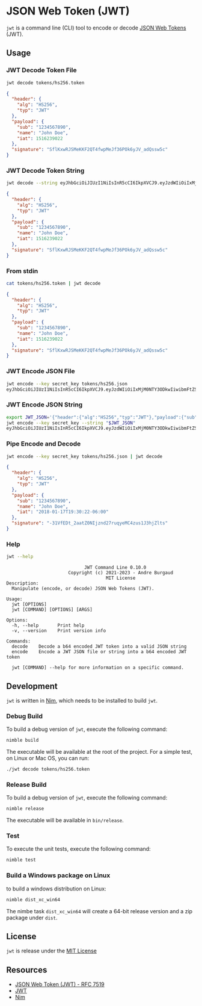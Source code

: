 # JSON Web Token (JWT)

`jwt` is a command line (CLI) tool to encode or decode [JSON Web Tokens](https://jwt.io/) (JWT).

## Usage

### JWT Decode Token File

```bash
jwt decode tokens/hs256.token
```
```json
{
  "header": {
    "alg": "HS256",
    "typ": "JWT"
  },
  "payload": {
    "sub": "1234567890",
    "name": "John Doe",
    "iat": 1516239022
  },
  "signature": "SflKxwRJSMeKKF2QT4fwpMeJf36POk6yJV_adQssw5c"
}
```

### JWT Decode Token String

```bash
jwt decode --string eyJhbGciOiJIUzI1NiIsInR5cCI6IkpXVCJ9.eyJzdWIiOiIxMjM0NTY3ODkwIiwibmFtZSI6IkpvaG4gRG9lIiwiaWF0IjoxNTE2MjM5MDIyfQ.SflKxwRJSMeKKF2QT4fwpMeJf36POk6yJV_adQssw5c
```
```json
{
  "header": {
    "alg": "HS256",
    "typ": "JWT"
  },
  "payload": {
    "sub": "1234567890",
    "name": "John Doe",
    "iat": 1516239022
  },
  "signature": "SflKxwRJSMeKKF2QT4fwpMeJf36POk6yJV_adQssw5c"
}
```

### From stdin

```bash
cat tokens/hs256.token | jwt decode
```
```json
{
  "header": {
    "alg": "HS256",
    "typ": "JWT"
  },
  "payload": {
    "sub": "1234567890",
    "name": "John Doe",
    "iat": 1516239022
  },
  "signature": "SflKxwRJSMeKKF2QT4fwpMeJf36POk6yJV_adQssw5c"
}
```

### JWT Encode JSON File

```bash
jwt encode --key secret_key tokens/hs256.json
eyJhbGciOiJIUzI1NiIsInR5cCI6IkpXVCJ9.eyJzdWIiOiIxMjM0NTY3ODkwIiwibmFtZSI6IkpvaG4gRG9lIiwiaWF0IjoxNTE2MjM5MDIyfQ.-31VfEDt_2aatZ0NIjznd27ruqyeMC4zus1J3hjZlts
```

### JWT Encode JSON String

```bash
export JWT_JSON='{"header":{"alg":"HS256","typ":"JWT"},"payload":{"sub":"1234567890","name":"John Doe","iat":1516239022},"signature":"SflKxwRJSMeKKF2QT4fwpMeJf36POk6yJV_adQssw5c"}'
jwt encode --key secret_key --string "$JWT_JSON"
eyJhbGciOiJIUzI1NiIsInR5cCI6IkpXVCJ9.eyJzdWIiOiIxMjM0NTY3ODkwIiwibmFtZSI6IkpvaG4gRG9lIiwiaWF0IjoxNTE2MjM5MDIyfQ.-31VfEDt_2aatZ0NIjznd27ruqyeMC4zus1J3hjZlts
```

### Pipe Encode and Decode

```bash
jwt encode --key secret_key tokens/hs256.json | jwt decode
```
```json
{
  "header": {
    "alg": "HS256",
    "typ": "JWT"
  },
  "payload": {
    "sub": "1234567890",
    "name": "John Doe",
    "iat": "2018-01-17T19:30:22-06:00"
  },
  "signature": "-31VfEDt_2aatZ0NIjznd27ruqyeMC4zus1J3hjZlts"
}
```

### Help

```bash
jwt --help
```
```
                             JWT Command Line 0.10.0
                       Copyright (c) 2021-2023 - Andre Burgaud
                                     MIT License
Description:
  Manipulate (encode, or decode) JSON Web Tokens (JWT).

Usage:
  jwt [OPTIONS]
  jwt [COMMAND] [OPTIONS] [ARGS]

Options:
  -h, --help       Print help
  -v, --version    Print version info

Commands:
  decode    Decode a b64 encoded JWT token into a valid JSON string
  encode    Encode a JWT JSON file or string into a b64 encoded JWT token

  jwt [COMMAND] --help for more information on a specific command.

```

## Development

`jwt` is written in [Nim](https://nim-lang.org/), which needs to be installed to build `jwt`.

### Debug Build

To build a debug version of `jwt`, execute the following command:

```bash
nimble build
```

The executable will be available at the root of the project. For a simple test, on Linux or Mac OS, you can run:

```bash
./jwt decode tokens/hs256.token
```

### Release Build

To build a debug version of `jwt`, execute the following command:

```bash
nimble release
```

The executable will be available in `bin/release`.

### Test

To execute the unit tests, execute the following command:

```bash
nimble test
```

### Build a Windows package on Linux

to build a windows distribution on Linux:

```bash
nimble dist_xc_win64
```

The nimbe task `dist_xc_win64` will create a 64-bit release version and a zip package under `dist`.

## License

`jwt` is release under the [MIT License](/LICENSE)

## Resources

* [JSON Web Token (JWT) - RFC 7519](https://tools.ietf.org/html/rfc7519)
* [JWT](https://jwt.io/)
* [Nim](https://nim-lang.org/)